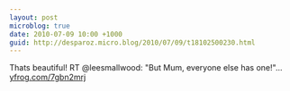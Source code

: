 ```yaml
---
layout: post
microblog: true
date: 2010-07-09 10:00 +1000
guid: http://desparoz.micro.blog/2010/07/09/t18102500230.html
---
```

Thats beautiful! RT @leesmallwood: "But Mum, everyone else has one!"... [yfrog.com/7gbn2mrj](http://yfrog.com/7gbn2mrj)
